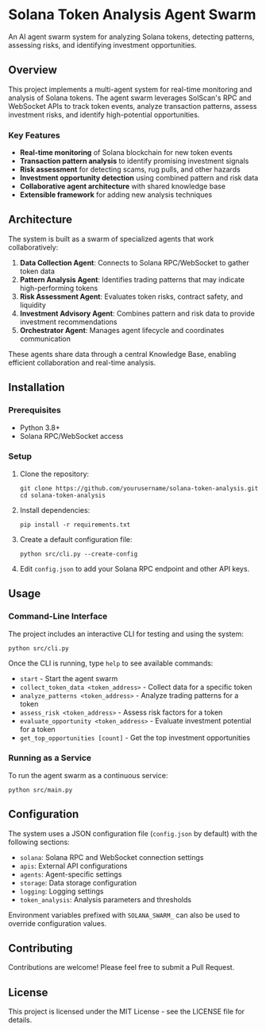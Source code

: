 # Solana Token Analysis Agent Swarm

An AI agent swarm system for analyzing Solana tokens, detecting patterns, assessing risks, and identifying investment opportunities.

## Overview

This project implements a multi-agent system for real-time monitoring and analysis of Solana tokens. The agent swarm leverages SolScan's RPC and WebSocket APIs to track token events, analyze transaction patterns, assess investment risks, and identify high-potential opportunities.

### Key Features

- **Real-time monitoring** of Solana blockchain for new token events
- **Transaction pattern analysis** to identify promising investment signals
- **Risk assessment** for detecting scams, rug pulls, and other hazards
- **Investment opportunity detection** using combined pattern and risk data
- **Collaborative agent architecture** with shared knowledge base
- **Extensible framework** for adding new analysis techniques

## Architecture

The system is built as a swarm of specialized agents that work collaboratively:

1. **Data Collection Agent**: Connects to Solana RPC/WebSocket to gather token data
2. **Pattern Analysis Agent**: Identifies trading patterns that may indicate high-performing tokens
3. **Risk Assessment Agent**: Evaluates token risks, contract safety, and liquidity
4. **Investment Advisory Agent**: Combines pattern and risk data to provide investment recommendations
5. **Orchestrator Agent**: Manages agent lifecycle and coordinates communication

These agents share data through a central Knowledge Base, enabling efficient collaboration and real-time analysis.

## Installation

### Prerequisites

- Python 3.8+
- Solana RPC/WebSocket access

### Setup

1. Clone the repository:
   ```
   git clone https://github.com/yourusername/solana-token-analysis.git
   cd solana-token-analysis
   ```

2. Install dependencies:
   ```
   pip install -r requirements.txt
   ```

3. Create a default configuration file:
   ```
   python src/cli.py --create-config
   ```

4. Edit `config.json` to add your Solana RPC endpoint and other API keys.

## Usage

### Command-Line Interface

The project includes an interactive CLI for testing and using the system:

```
python src/cli.py
```

Once the CLI is running, type `help` to see available commands:

- `start` - Start the agent swarm
- `collect_token_data <token_address>` - Collect data for a specific token
- `analyze_patterns <token_address>` - Analyze trading patterns for a token
- `assess_risk <token_address>` - Assess risk factors for a token
- `evaluate_opportunity <token_address>` - Evaluate investment potential for a token
- `get_top_opportunities [count]` - Get the top investment opportunities

### Running as a Service

To run the agent swarm as a continuous service:

```
python src/main.py
```

## Configuration

The system uses a JSON configuration file (`config.json` by default) with the following sections:

- `solana`: Solana RPC and WebSocket connection settings
- `apis`: External API configurations
- `agents`: Agent-specific settings
- `storage`: Data storage configuration
- `logging`: Logging settings
- `token_analysis`: Analysis parameters and thresholds

Environment variables prefixed with `SOLANA_SWARM_` can also be used to override configuration values.

## Contributing

Contributions are welcome! Please feel free to submit a Pull Request.

## License

This project is licensed under the MIT License - see the LICENSE file for details.
